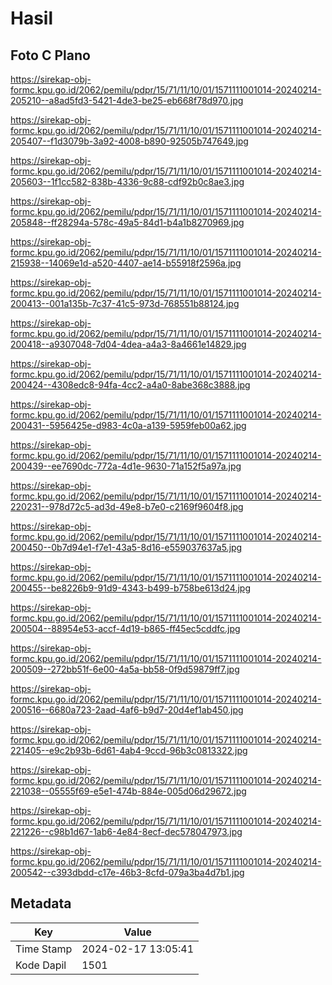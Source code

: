 # Hasil

## Foto C Plano

https://sirekap-obj-formc.kpu.go.id/2062/pemilu/pdpr/15/71/11/10/01/1571111001014-20240214-205210--a8ad5fd3-5421-4de3-be25-eb668f78d970.jpg

https://sirekap-obj-formc.kpu.go.id/2062/pemilu/pdpr/15/71/11/10/01/1571111001014-20240214-205407--f1d3079b-3a92-4008-b890-92505b747649.jpg

https://sirekap-obj-formc.kpu.go.id/2062/pemilu/pdpr/15/71/11/10/01/1571111001014-20240214-205603--1f1cc582-838b-4336-9c88-cdf92b0c8ae3.jpg

https://sirekap-obj-formc.kpu.go.id/2062/pemilu/pdpr/15/71/11/10/01/1571111001014-20240214-205848--ff28294a-578c-49a5-84d1-b4a1b8270969.jpg

https://sirekap-obj-formc.kpu.go.id/2062/pemilu/pdpr/15/71/11/10/01/1571111001014-20240214-215938--14069e1d-a520-4407-ae14-b55918f2596a.jpg

https://sirekap-obj-formc.kpu.go.id/2062/pemilu/pdpr/15/71/11/10/01/1571111001014-20240214-200413--001a135b-7c37-41c5-973d-768551b88124.jpg

https://sirekap-obj-formc.kpu.go.id/2062/pemilu/pdpr/15/71/11/10/01/1571111001014-20240214-200418--a9307048-7d04-4dea-a4a3-8a4661e14829.jpg

https://sirekap-obj-formc.kpu.go.id/2062/pemilu/pdpr/15/71/11/10/01/1571111001014-20240214-200424--4308edc8-94fa-4cc2-a4a0-8abe368c3888.jpg

https://sirekap-obj-formc.kpu.go.id/2062/pemilu/pdpr/15/71/11/10/01/1571111001014-20240214-200431--5956425e-d983-4c0a-a139-5959feb00a62.jpg

https://sirekap-obj-formc.kpu.go.id/2062/pemilu/pdpr/15/71/11/10/01/1571111001014-20240214-200439--ee7690dc-772a-4d1e-9630-71a152f5a97a.jpg

https://sirekap-obj-formc.kpu.go.id/2062/pemilu/pdpr/15/71/11/10/01/1571111001014-20240214-220231--978d72c5-ad3d-49e8-b7e0-c2169f9604f8.jpg

https://sirekap-obj-formc.kpu.go.id/2062/pemilu/pdpr/15/71/11/10/01/1571111001014-20240214-200450--0b7d94e1-f7e1-43a5-8d16-e559037637a5.jpg

https://sirekap-obj-formc.kpu.go.id/2062/pemilu/pdpr/15/71/11/10/01/1571111001014-20240214-200455--be8226b9-91d9-4343-b499-b758be613d24.jpg

https://sirekap-obj-formc.kpu.go.id/2062/pemilu/pdpr/15/71/11/10/01/1571111001014-20240214-200504--88954e53-accf-4d19-b865-ff45ec5cddfc.jpg

https://sirekap-obj-formc.kpu.go.id/2062/pemilu/pdpr/15/71/11/10/01/1571111001014-20240214-200509--272bb51f-6e00-4a5a-bb58-0f9d59879ff7.jpg

https://sirekap-obj-formc.kpu.go.id/2062/pemilu/pdpr/15/71/11/10/01/1571111001014-20240214-200516--6680a723-2aad-4af6-b9d7-20d4ef1ab450.jpg

https://sirekap-obj-formc.kpu.go.id/2062/pemilu/pdpr/15/71/11/10/01/1571111001014-20240214-221405--e9c2b93b-6d61-4ab4-9ccd-96b3c0813322.jpg

https://sirekap-obj-formc.kpu.go.id/2062/pemilu/pdpr/15/71/11/10/01/1571111001014-20240214-221038--05555f69-e5e1-474b-884e-005d06d29672.jpg

https://sirekap-obj-formc.kpu.go.id/2062/pemilu/pdpr/15/71/11/10/01/1571111001014-20240214-221226--c98b1d67-1ab6-4e84-8ecf-dec578047973.jpg

https://sirekap-obj-formc.kpu.go.id/2062/pemilu/pdpr/15/71/11/10/01/1571111001014-20240214-200542--c393dbdd-c17e-46b3-8cfd-079a3ba4d7b1.jpg


## Metadata

| Key        | Value               |
| ---------- | ------------------- |
| Time Stamp | 2024-02-17 13:05:41 |
| Kode Dapil | 1501                |



